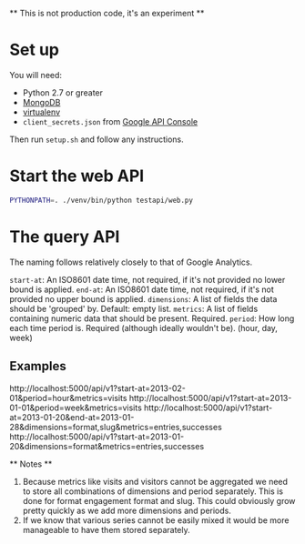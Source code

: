 ** This is not production code, it's an experiment **

# Set up

You will need:
* Python 2.7 or greater
* [MongoDB](http://www.mongodb.org/)
* [virtualenv](http://pypi.python.org/pypi/virtualenv)
* `client_secrets.json` from [Google API Console](https://code.google.com/apis/console)

Then run `setup.sh` and follow any instructions.

# Start the web API

```bash
PYTHONPATH=. ./venv/bin/python testapi/web.py
```

# The query API

The naming follows relatively closely to that of Google Analytics.

`start-at`:   An ISO8601 date time, not required, if it's not provided no lower bound is applied.
`end-at`:     An ISO8601 date time, not required, if it's not provided no upper bound is applied.
`dimensions`: A list of fields the data should be 'grouped' by. Default: empty list.
`metrics`:    A list of fields containing numeric data that should be present. Required.
`period`:     How long each time period is. Required (although ideally wouldn't be). (hour, day, week)

## Examples

http://localhost:5000/api/v1?start-at=2013-02-01&period=hour&metrics=visits
http://localhost:5000/api/v1?start-at=2013-01-01&period=week&metrics=visits
http://localhost:5000/api/v1?start-at=2013-01-20&end-at=2013-01-28&dimensions=format,slug&metrics=entries,successes
http://localhost:5000/api/v1?start-at=2013-01-20&dimensions=format&metrics=entries,successes

** Notes **

1. Because metrics like visits and visitors cannot be aggregated we need to store all combinations of dimensions and period
   separately. This is done for format engagement format and slug. This could obviously grow pretty quickly as we add more
   dimensions and periods.
2. If we know that various series cannot be easily mixed it would be more manageable to have them stored separately.


